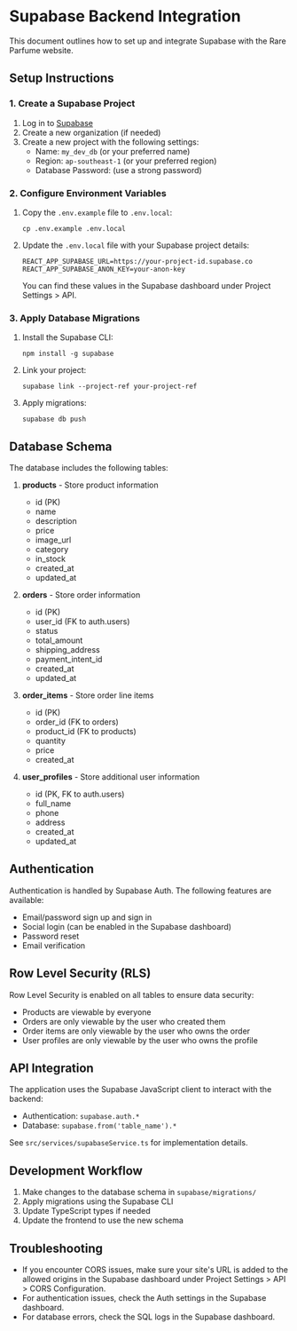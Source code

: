 # Supabase Backend Integration

This document outlines how to set up and integrate Supabase with the Rare Parfume website.

## Setup Instructions

### 1. Create a Supabase Project

1. Log in to [Supabase](https://supabase.com)
2. Create a new organization (if needed)
3. Create a new project with the following settings:
   - Name: `my_dev_db` (or your preferred name)
   - Region: `ap-southeast-1` (or your preferred region)
   - Database Password: (use a strong password)

### 2. Configure Environment Variables

1. Copy the `.env.example` file to `.env.local`:
   ```
   cp .env.example .env.local
   ```

2. Update the `.env.local` file with your Supabase project details:
   ```
   REACT_APP_SUPABASE_URL=https://your-project-id.supabase.co
   REACT_APP_SUPABASE_ANON_KEY=your-anon-key
   ```

   You can find these values in the Supabase dashboard under Project Settings > API.

### 3. Apply Database Migrations

1. Install the Supabase CLI:
   ```
   npm install -g supabase
   ```

2. Link your project:
   ```
   supabase link --project-ref your-project-ref
   ```

3. Apply migrations:
   ```
   supabase db push
   ```

## Database Schema

The database includes the following tables:

1. **products** - Store product information
   - id (PK)
   - name
   - description
   - price
   - image_url
   - category
   - in_stock
   - created_at
   - updated_at

2. **orders** - Store order information
   - id (PK)
   - user_id (FK to auth.users)
   - status
   - total_amount
   - shipping_address
   - payment_intent_id
   - created_at
   - updated_at

3. **order_items** - Store order line items
   - id (PK)
   - order_id (FK to orders)
   - product_id (FK to products)
   - quantity
   - price
   - created_at

4. **user_profiles** - Store additional user information
   - id (PK, FK to auth.users)
   - full_name
   - phone
   - address
   - created_at
   - updated_at

## Authentication

Authentication is handled by Supabase Auth. The following features are available:

- Email/password sign up and sign in
- Social login (can be enabled in the Supabase dashboard)
- Password reset
- Email verification

## Row Level Security (RLS)

Row Level Security is enabled on all tables to ensure data security:

- Products are viewable by everyone
- Orders are only viewable by the user who created them
- Order items are only viewable by the user who owns the order
- User profiles are only viewable by the user who owns the profile

## API Integration

The application uses the Supabase JavaScript client to interact with the backend:

- Authentication: `supabase.auth.*`
- Database: `supabase.from('table_name').*`

See `src/services/supabaseService.ts` for implementation details.

## Development Workflow

1. Make changes to the database schema in `supabase/migrations/`
2. Apply migrations using the Supabase CLI
3. Update TypeScript types if needed
4. Update the frontend to use the new schema

## Troubleshooting

- If you encounter CORS issues, make sure your site's URL is added to the allowed origins in the Supabase dashboard under Project Settings > API > CORS Configuration.
- For authentication issues, check the Auth settings in the Supabase dashboard.
- For database errors, check the SQL logs in the Supabase dashboard.